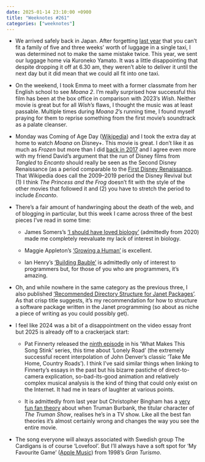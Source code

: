 ```yaml
---
date: 2025-01-14 23:10:00 +0900
title: "Weeknotes #261"
categories: ["weeknotes"]
---
```


- We arrived safely back in Japan. After forgetting [last year](https://updates.inqk.net/post/1704808740.html) that you can’t fit a family of five and three weeks’ worth of luggage in a single taxi, I was determined not to make the same mistake twice. This year, we sent our luggage home via Kuroneko Yamato. It was a little disappointing that despite dropping it off at 6.30 am, they weren’t able to deliver it until the next day but it did mean that we could all fit into one taxi.

- On the weekend, I took Emma to meet with a former classmate from her English school to see _Moana 2_. I’m really surprised how successful this film has been at the box office in comparison with 2023’s _Wish_. Neither movie is great but for all _Wish’s_ flaws, I thought the music was at least passable. Multiple times during _Moana 2_’s running time, I found myself praying for them to reprise something from the first movie’s soundtrack as a palate cleanser.

- Monday was Coming of Age Day ([Wikipedia](https://en.wikipedia.org/wiki/Coming_of_Age_Day)) and I took the extra day at home to watch _Moana_ on Disney+. This movie is great. I don’t like it as much as _Frozen_ but more than I did [back in 2017](https://letterboxd.com/pyrmont/film/moana-2016/) and I agree even more with my friend David’s argument that the run of Disney films from _Tangled_ to _Encanto_ should really be seen as the Second Disney Renaissance (as a period comparable to the [First Disney Renaissance](https://en.wikipedia.org/wiki/Disney_Renaissance). That Wikipedia does call the 2009–2019 period the Disney Revival but (1) I think _The Princess and the Frog_ doesn’t fit with the style of the other movies that followed it and (2) you have to stretch the period to include _Encanto_.

- There’s a fair amount of handwringing about the death of the web, and of blogging in particular, but this week I came across three of the best pieces I’ve read in some time:
  
  - James Somers’s [‘I should have loved biology’](https://jsomers.net/i-should-have-loved-biology/) (admittedly from 2020) made me completely reevaluate my lack of interest in biology.

  - Maggie Appleton’s [‘Growing a Human’](https://maggieappleton.com/growing-a-human) is excellent.

  - Ian Henry’s [‘Building Bauble’](https://ianthehenry.com/posts/bauble/building-bauble/) is admittedly only of interest to programmers but, for those of you who are programmers, it’s amazing.
  
- Oh, and while nowhere in the same category as the previous three, I also published [‘Recommended Directory Structure for Janet Packages’](https://articles.inqk.net/2025/01/09/janet-dir-structure.html). As that crisp title suggests, it’s my recommendation for how to structure a software package written in the Janet programming (so about as niche a piece of writing as you could possibly get).

- I feel like 2024 was a bit of a disappointment on the video essay front but 2025 is already off to a crackerjack start:

  - Pat Finnerty released the [ninth episode](https://youtu.be/HzDCcj6v3EA) in his ‘What Makes This Song Stink’ series, this time about ‘Lonely Road’ (the extremely successful recent interpolation of John Denver’s classic ‘Take Me Home, Country Roads’). I think I’ve said similar things when linking to Finnerty’s essays in the past but his bizarre pastiche of direct-to-camera explication, so-bad-its-good animation and relatively complex musical analysis is the kind of thing that could only exist on the Internet. It had me in tears of laughter at various points.

  - It is admittedly from last year but Christopher Bingham has a [very fun fan theory](https://youtu.be/Mrl-9n48rY0) about when Truman Burbank, the titular character of _The Truman Show_, realises he’s in a TV show. Like all the best fan theories it’s almost certainly wrong and changes the way you see the entire movie.

- The song everyone will always associated with Swedish group The Cardigans is of course ‘Lovefool’. But I’ll always have a soft spot for ‘My Favourite Game’ ([Apple Music](https://music.apple.com/us/album/my-favourite-game/1450139230?i=1450139395)) from 1998’s _Gran Turismo_.
